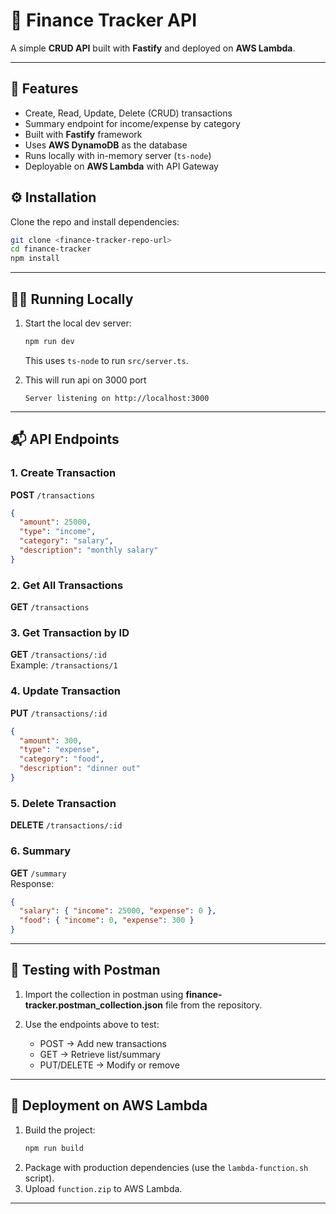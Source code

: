 # 📌 Finance Tracker API

A simple **CRUD API** built with **Fastify** and deployed on **AWS Lambda**.  

---

## 🚀 Features
- Create, Read, Update, Delete (CRUD) transactions  
- Summary endpoint for income/expense by category  
- Built with **Fastify** framework 
- Uses **AWS DynamoDB** as the database  
- Runs locally with in-memory server (`ts-node`)  
- Deployable on **AWS Lambda** with API Gateway  

## ⚙️ Installation

Clone the repo and install dependencies:

```bash
git clone <finance-tracker-repo-url>
cd finance-tracker
npm install
```

---

## 🧑‍💻 Running Locally

1. Start the local dev server:
   ```bash
   npm run dev
   ```
   This uses `ts-node` to run `src/server.ts`.

2. This will run api on 3000 port
   ```
   Server listening on http://localhost:3000
   ```

---

## 📬 API Endpoints

### 1. Create Transaction
**POST** `/transactions`  
```json
{
  "amount": 25000,
  "type": "income",
  "category": "salary",
  "description": "monthly salary"
}
```

### 2. Get All Transactions
**GET** `/transactions`

### 3. Get Transaction by ID
**GET** `/transactions/:id`  
Example: `/transactions/1`

### 4. Update Transaction
**PUT** `/transactions/:id`  
```json
{
  "amount": 300,
  "type": "expense",
  "category": "food",
  "description": "dinner out"
}
```

### 5. Delete Transaction
**DELETE** `/transactions/:id`

### 6. Summary
**GET** `/summary`  
Response:
```json
{
  "salary": { "income": 25000, "expense": 0 },
  "food": { "income": 0, "expense": 300 }
}
```


---

## 🧪 Testing with Postman

1. Import the collection in postman using **finance-tracker.postman_collection.json** file from the repository.  

2. Use the endpoints above to test:  
   - POST → Add new transactions  
   - GET → Retrieve list/summary  
   - PUT/DELETE → Modify or remove  

---

## 🚀 Deployment on AWS Lambda

1. Build the project:
   ```bash
   npm run build
   ```
2. Package with production dependencies (use the `lambda-function.sh` script).  
3. Upload `function.zip` to AWS Lambda.  

---
